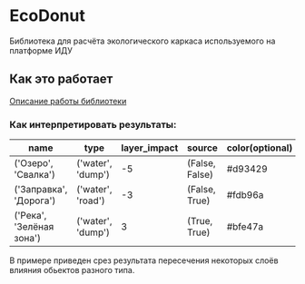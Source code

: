 # EcoDonut

Библиотека для расчёта экологического каркаса используемого на платформе ИДУ

## Как это работает

[Описание работы библиотеки](https://github.com/DDonnyy/EcoDonut/wiki/Описание-алгоритма-работы-библиотеки-Ecodonut-(RUS))

### Как интерпретировать результаты:

| name                     | type              | layer_impact | source         | color(optional) |
|--------------------------|-------------------|--------------|----------------|-----------------|
| ('Озеро', 'Свалка')      | ('water', 'dump') | -5           | (False, False) | #d93429         |
| ('Заправка', 'Дорога')   | ('water', 'road') | -3           | (False, True)  | #fdb96a         |
| ('Река', 'Зелёная зона') | ('water', 'dump') | 3            | (True, True)   | #bfe47a         |

В примере приведен срез результата пересечения некоторых слоёв влияния обьектов разного типа.